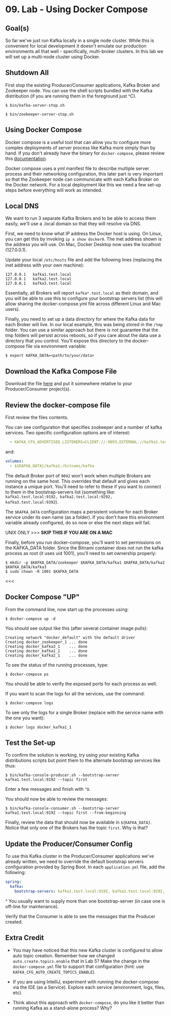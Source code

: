 # 09. Lab - Using Docker Compose

## Goal(s)

So far we've just run Kafka locally in a single node cluster. While this is convenient for local development it doesn't
emulate our production environments all that well - specifically, multi-broker clusters. In this lab we will set up a
multi-node cluster using Docker.

## Shutdown All

First stop the existing Producer/Consumer applications, Kafka Broker and Zookeeper node. You can use the shell scripts
bundled with the Kafka distribution (if you are running them in the foreground just ^C).

```shell
$ bin/kafka-server-stop.sh
```

```shell
$ bin/zookeeper-server-stop.sh
```

## Using Docker Compose

Docker compose is a useful tool that can allow you to configure more complex deployments of server process like Kafka
more simply than by hand. If you don't already have the binary for `docker-compose`, please review
this [documentation](https://docs.docker.com/compose/install/).

Docker compose uses a yml manifest file to describe multiple server process and their networking configuration, this
later part is very important so that the Zookeeper node can communicate with each Kafka Broker on the Docker network.
For a local deployment like this we need a few set-up steps before everything will work as intended.

## Local DNS

We want to run 3 separate Kafka Brokers and to be able to access them easily, we'll use a .local domain so that they
will resolve via DNS.

First, we need to know what IP address the Docker host is using. On Linux, you can get this by invoking
`ip a show docker0`. The inet address shown is the address you will use.  On Mac, Docker Desktop now uses the
localhost (127.0.0.1).

Update your local `/etc/hosts` file and add the following lines (replacing the inet address with your own machine):

```text
127.0.0.1	kafka1.test.local
127.0.0.1	kafka2.test.local
127.0.0.1	kafka3.test.local
```

Essentially, all Brokers will report `kafka*.test.local` as their domain, and you will be able to use this to configure
your bootstrap servers list (this will allow sharing the docker-compose.yml file across different Linux and Mac users).

Finally, you need to set up a data directory for where the Kafka data for each Broker will live. In our local example,
this was being stored in the `/tmp` folder. You can use a similar approach but there is not guarantee that the tmp
folders will persist across reboots, so if you care about the data use a directory that you control. You'll expose this
directory to the docker-compose file via environment variable:

```shell
$ export KAFKA_DATA=<path/to/your/data>
```

## Download the Kafka Compose File

Download the file [here](../docker/docker-compose.yml)
and put it somewhere relative to your Producer/Consumer project(s).

## Review the docker-compose file

First review the files contents.

You can see configuration that specifies zookeeper and a number of kafka services. Two specific configuration options
are of interest:

```yaml
  - KAFKA_CFG_ADVERTISED_LISTENERS=CLIENT://:9093,EXTERNAL://kafka1.test.local:9192
```

and:

```yaml
volumes:
  - ${KAFKA_DATA}/kafka1:/bitnami/kafka
```

The default Broker port of `9092` won't work when multiple Brokers are running on the same host. This overrides that
default and gives each instance a unique port. You'll need to refer to these if you want to connect to them in the
bootstrap-servers list (something
like: `kafka1.test.local:9192, kafka2.test.local:9292, kafka3.test.local:9392`).

The `$KAFKA_DATA` configuration maps a persistent volume for each Broker service under its own name (as a folder).
If you don't have this environment variable already configured, do so now or else the next steps will fail.

UNIX ONLY >>> **SKIP THIS IF YOU ARE ON A MAC**

  Finally, before you run docker-compose, you'll want to set permissions on the KAFKA_DATA folder.  Since the Bitnami container
  does not run the kafka process as root (it uses uid 1001), you'll need to set ownership properly:
  
  ```shell
  $ mkdir -p $KAFKA_DATA/zookeeper $KAFKA_DATA/kafka1 $KAFKA_DATA/kafka2 $KAFKA_DATA/kafka3
  $ sudo chown -R 1001 $KAFKA_DATA
  ```
<<<

## Docker Compose "UP"

From the command line, now start up the processes using:

```shell
$ docker-compose up -d
```

You should see output like this (after several container image pulls):

```text
Creating network "docker_default" with the default driver
Creating docker_zookeeper_1 ... done
Creating docker_kafka3_1    ... done
Creating docker_kafka1_1    ... done
Creating docker_kafka2_1    ... done
```

To see the status of the running processes, type:

```shell
$ docker-compose ps
```

You should be able to verify the exposed ports for each process as well.

If you want to scan the logs for all the services, use the command:

```shell
$ docker-compose logs
```

To see only the logs for a single Broker (replace with the service name with the one you want):

```shell
$ docker logs docker_kafka1_1
```

## Test the Set-up

To confirm the solution is working, try using your existing Kafka distributions scripts but point them to the alternate
bootstrap services like thus:

```shell
$ bin/kafka-console-producer.sh --bootstrap-server kafka1.test.local:9192 --topic first
```

Enter a few messages and finish with `^D`.

You should now be able to review the messages:

```shell
$ bin/kafka-console-consumer.sh --bootstrap-server kafka1.test.local:9192 --topic first --from-beginning
```

Finally, review the data that should now be available in `${KAFKA_DATA}`. Notice that only one of the Brokers has the
topic `first`. Why is that?

## Update the Producer/Consumer Config

To use this Kafka cluster in the Producer/Consumer applications we've already written, we need to override the default
bootstrap servers configuration provided by Spring Boot. In each `application.yml` file, add the following:

```yaml
spring:
  kafka:
    bootstrap-servers: kafka1.test.local:9192, kafka2.test.local:9292, kafka3.test.local:9392
```

^ You usually want to supply more than one bootstrap-server (in case one is off-line for maintenance).

Verify that the Consumer is able to see the messages that the Producer created.

## Extra Credit

- You may have noticed that this new Kafka cluster is configured to allow auto topic creation. Remember how we
  changed `auto.create.topics.enable` that in Lab 5? Make the change in the `docker-compose.yml` file to support that
  configuration (hint: use `KAFKA_CFG_AUTO_CREATE_TOPICS_ENABLE`).
  

- If you are using IntelliJ, experiment with running the docker-compose via the IDE (as a Service).  Explore each
  service (environment, logs, files, etc). 

  
- Think about this approach with `docker-compose`, do you like it better than running Kafka as a stand-alone process?
  Why?